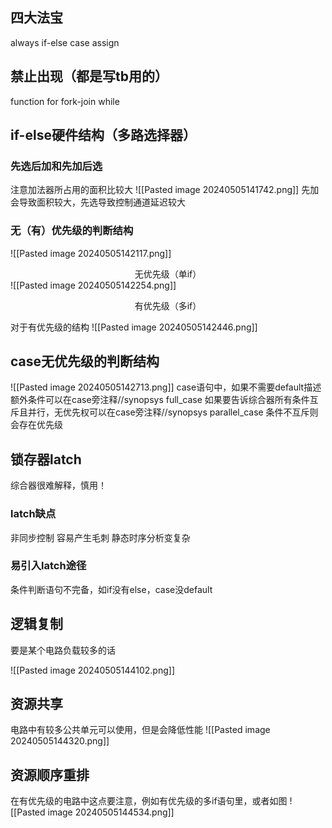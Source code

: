 ## 四大法宝
always
if-else
case
assign

## 禁止出现（都是写tb用的）
function
for
fork-join
while

## if-else硬件结构（多路选择器）
### 先选后加和先加后选
注意加法器所占用的面积比较大
![[Pasted image 20240505141742.png]]
先加会导致面积较大，先选导致控制通道延迟较大
### 无（有）优先级的判断结构
![[Pasted image 20240505142117.png]]<center>无优先级（单if）</center>
![[Pasted image 20240505142254.png]]
<center>有优先级（多if）</center>

对于有优先级的结构
![[Pasted image 20240505142446.png]]

## case无优先级的判断结构
![[Pasted image 20240505142713.png]]
case语句中，如果不需要default描述额外条件可以在case旁注释//synopsys full_case
如果要告诉综合器所有条件互斥且并行，无优先权可以在case旁注释//synopsys parallel_case
条件不互斥则会存在优先级
## 锁存器latch
综合器很难解释，慎用！
### latch缺点
非同步控制
容易产生毛刺
静态时序分析变复杂
### 易引入latch途径
条件判断语句不完备，如if没有else，case没default
## 逻辑复制
要是某个电路负载较多的话

![[Pasted image 20240505144102.png]]
## 资源共享
电路中有较多公共单元可以使用，但是会降低性能
![[Pasted image 20240505144320.png]]
## 资源顺序重排
在有优先级的电路中这点要注意，例如有优先级的多if语句里，或者如图
![[Pasted image 20240505144534.png]]